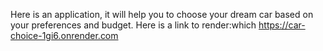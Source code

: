 Here is an application, it will help you to choose your dream car based on your preferences and budget.
Here is a link to render:which  https://car-choice-1gi6.onrender.com



